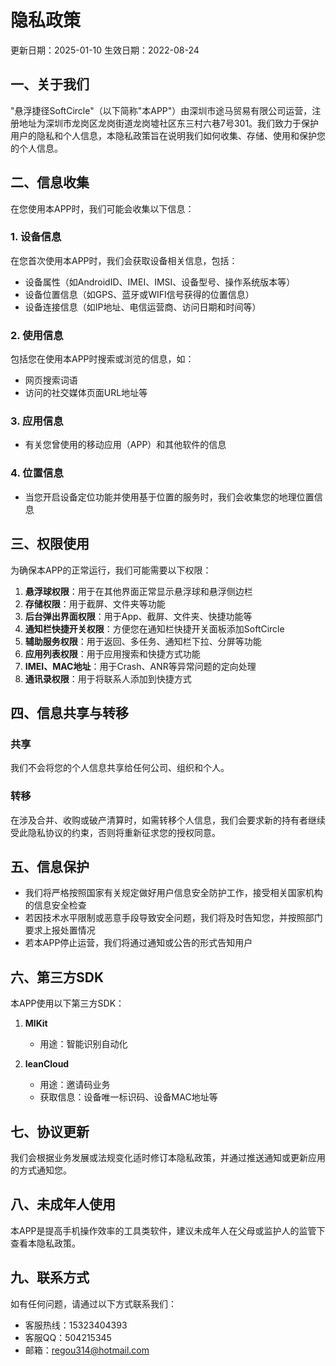 # 隐私政策

更新日期：2025-01-10
生效日期：2022-08-24

## 一、关于我们

"悬浮捷径SoftCircle"（以下简称"本APP"）由深圳市途马贸易有限公司运营，注册地址为深圳市龙岗区龙岗街道龙岗墟社区东三村六巷7号301。我们致力于保护用户的隐私和个人信息，本隐私政策旨在说明我们如何收集、存储、使用和保护您的个人信息。

## 二、信息收集

在您使用本APP时，我们可能会收集以下信息：

### 1. 设备信息

在您首次使用本APP时，我们会获取设备相关信息，包括：

- 设备属性（如AndroidID、IMEI、IMSI、设备型号、操作系统版本等）
- 设备位置信息（如GPS、蓝牙或WIFI信号获得的位置信息）
- 设备连接信息（如IP地址、电信运营商、访问日期和时间等）

### 2. 使用信息

包括您在使用本APP时搜索或浏览的信息，如：

- 网页搜索词语
- 访问的社交媒体页面URL地址等

### 3. 应用信息

- 有关您曾使用的移动应用（APP）和其他软件的信息

### 4. 位置信息

- 当您开启设备定位功能并使用基于位置的服务时，我们会收集您的地理位置信息

## 三、权限使用

为确保本APP的正常运行，我们可能需要以下权限：

1. **悬浮球权限**：用于在其他界面正常显示悬浮球和悬浮侧边栏
2. **存储权限**：用于截屏、文件夹等功能
3. **后台弹出界面权限**：用于App、截屏、文件夹、快捷功能等
4. **通知栏快捷开关权限**：方便您在通知栏快捷开关面板添加SoftCircle
5. **辅助服务权限**：用于返回、多任务、通知栏下拉、分屏等功能
6. **应用列表权限**：用于应用搜索和快捷方式功能
7. **IMEI、MAC地址**：用于Crash、ANR等异常问题的定向处理
8. **通讯录权限**：用于将联系人添加到快捷方式

## 四、信息共享与转移

### 共享

我们不会将您的个人信息共享给任何公司、组织和个人。

### 转移

在涉及合并、收购或破产清算时，如需转移个人信息，我们会要求新的持有者继续受此隐私协议的约束，否则将重新征求您的授权同意。

## 五、信息保护

- 我们将严格按照国家有关规定做好用户信息安全防护工作，接受相关国家机构的信息安全检查
- 若因技术水平限制或恶意手段导致安全问题，我们将及时告知您，并按照部门要求上报处置情况
- 若本APP停止运营，我们将通过通知或公告的形式告知用户

## 六、第三方SDK

本APP使用以下第三方SDK：

1. **MlKit**

   - 用途：智能识别自动化
2. **leanCloud**

   - 用途：邀请码业务
   - 获取信息：设备唯一标识码、设备MAC地址等

## 七、协议更新

我们会根据业务发展或法规变化适时修订本隐私政策，并通过推送通知或更新应用的方式通知您。

## 八、未成年人使用

本APP是提高手机操作效率的工具类软件，建议未成年人在父母或监护人的监管下查看本隐私政策。

## 九、联系方式

如有任何问题，请通过以下方式联系我们：

- 客服热线：15323404393
- 客服QQ：504215345
- 邮箱：regou314@hotmail.com
